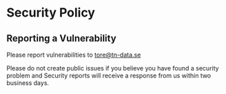 # Security Policy

## Reporting a Vulnerability

Please report vulnerabilities to tore@tn-data.se

Please do not create public issues if you believe you have found a security problem and Security reports will receive a response from us within two business days.